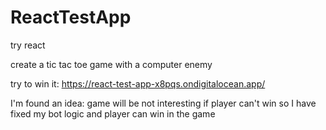 # ReactTestApp
try react

create a tic tac toe game with a computer enemy

try to win it: https://react-test-app-x8pqs.ondigitalocean.app/


I'm found an idea: game will be not interesting if player can't win 
so I have fixed my bot logic and player can win in the game
